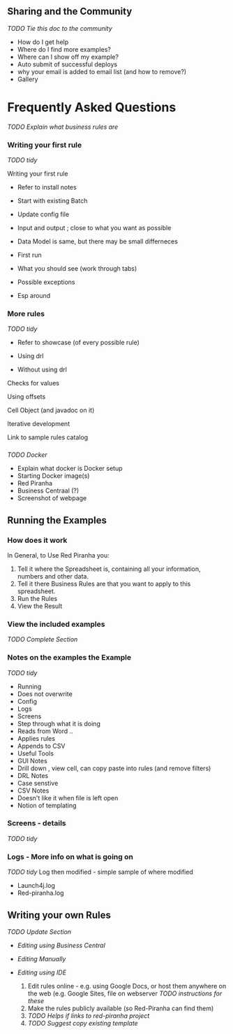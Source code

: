 ## Sharing and the Community

_TODO Tie this doc to the community_

* How do I get help
* Where do I find more examples?
* Where can I show off my example?
* Auto submit of successful deploys
* why your email is added to email list (and how to remove?)
* Gallery

# Frequently Asked Questions

_TODO Explain what business rules are_



### Writing your first rule

_TODO tidy_

Writing your first rule

* Refer to install notes
* Start with existing Batch
* Update config file

* Input and output ; close to what you want as possible
* Data Model is same, but there may be small differneces

* First run

* What you should see (work through tabs)
* Possible exceptions

* Esp around

### More rules 

_TODO tidy_

* Refer to showcase (of every possible rule)

* Using drl
* Without using drl

Checks for values

Using offsets

Cell Object (and javadoc on it)

Iterative development

Link to sample rules catalog


### 

_TODO Docker_

* Explain what docker is 
Docker setup
* Starting Docker image(s)
* Red Piranha
* Business Centraal (?)
* Screenshot of webpage

## Running the Examples
### How does it work

In General, to Use Red Piranha you:

  1. Tell it where the Spreadsheet is, containing all your information, numbers and other data.
  1. Tell it there Business Rules are that you want to apply to this spreadsheet.
  1. Run the Rules
  1. View the Result

### View the included examples

_TODO Complete Section_

### Notes on the examples the Example

_TODO tidy_
* Running
* Does not overwrite
* Config
* Logs
* Screens
* Step through what it is doing
* Reads from Word ..
* Applies rules
* Appends to CSV
* Useful Tools
* GUI Notes
* Drill down , view cell, can copy paste into rules (and remove filters)
* DRL Notes
* Case senstive
* CSV Notes
* Doesn't like it when file is left open
* Notion of templating
### Screens - details

_TODO tidy_
### Logs - More info on what is going on


_TODO tidy_
Log then modified - simple sample of where modified

* Launch4j.log
* Red-piranha.log



## Writing your own Rules

_TODO Update Section_
* _Editing using Business Central_
* _Editing Manually_
* _Editing using IDE_


  1. Edit rules online - e.g. using Google Docs, or host them anywhere on the web (e.g. Google Sites, file on webserver _TODO instructions for these_
  1. Make the rules publicly available (so Red-Piranha can find them)
  1. _TODO Helps if links to red-piranha project_
  1. _TODO Suggest copy existing template_
